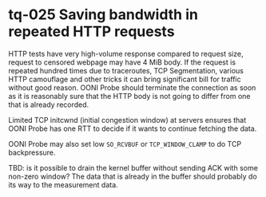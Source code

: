 # tq-025 Saving bandwidth in repeated HTTP requests

HTTP tests have very high-volume response compared to request size, request to
censored webpage may have 4 MiB body. If the request is repeated hundred times
due to traceroutes, TCP Segmentation, various HTTP camouflage and other tricks
it can bring significant bill for traffic without good reason. OONI Probe
should terminate the connection as soon as it is reasonably sure that the HTTP
body is not going to differ from one that is already recorded.

Limited TCP initcwnd (initial congestion window) at servers ensures that OONI
Probe has one RTT to decide if it wants to continue fetching the data.

OONI Probe may also set low `SO_RCVBUF` or `TCP_WINDOW_CLAMP` to do TCP backpressure.

TBD: is it possible to drain the kernel buffer without sending ACK with some
non-zero window? The data that is already in the buffer should probably do its
way to the measurement data.
